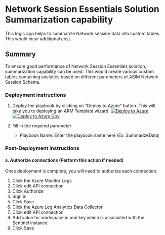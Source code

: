 # Network Session Essentials Solution Summarization capability

This logic app helps to summarize Network session data into custom tables. This would incur additional cost.

 ## Summary
 To ensure good performance of Network Session Essentials solution, summarization capability can be used. This would create various custom tables containing analytics based on different parameters of ASIM Network Session Schema.

### Deployment instructions 
1. Deploy the playbook by clicking on "Deploy to Azure" button. This will take you to deploying an ARM Template wizard.
[![Deploy to Azure](https://aka.ms/deploytoazurebutton)](https://aka.ms/deploySummarizationPublic)
[![Deploy to Azure Gov](https://aka.ms/deploytoazuregovbutton)](https://aka.ms/deploySummarizationGov)

2. Fill in the required parameter:
    * Playbook Name: Enter the playbook name here (Ex: SummarizeData)

### Post-Deployment instructions 
#### a. Authorize connections (Perform this action if needed)
Once deployment is complete, you will need to authorize each connection.
1.	Click the Azure Monitor Logs
2.	Click edit API connection
3.	Click Authorize
4.	Sign in
5.	Click Save
6.  Click the Azure Log Analytics Data Collector
7.	Click edit API connection
8.	Add value for workspace id and key which is associated with the Sentinel instance
9.	Click Save
